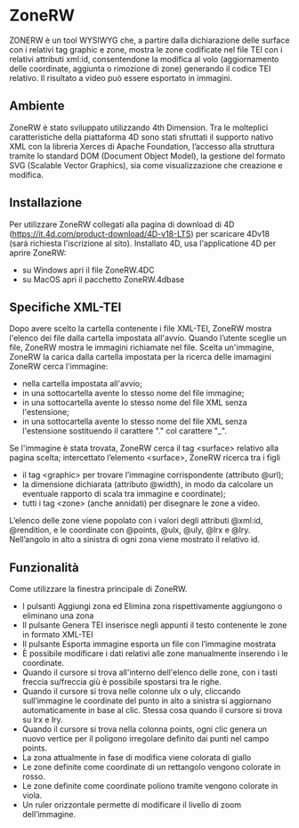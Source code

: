 # ZoneRW
ZONERW è un tool WYSIWYG che, a partire dalla dichiarazione delle surface con i relativi tag graphic e zone, mostra le zone codificate nel file TEI con i relativi attributi xml:id, consentendone la modifica al volo (aggiornamento delle coordinate, aggiunta o rimozione di zone) generando il codice TEI relativo. Il risultato a video può essere esportato in immagini.

## Ambiente
ZoneRW è stato sviluppato utilizzando 4th Dimension.
Tra le molteplici caratteristiche della piattaforma 4D sono stati sfruttati il supporto nativo XML con la libreria Xerces di Apache Foundation, l’accesso alla struttura tramite lo standard DOM (Document Object Model), la gestione del formato SVG (Scalable Vector Graphics), sia come visualizzazione che creazione e modifica.

## Installazione
Per utilizzare ZoneRW collegati alla pagina di download di 4D (https://it.4d.com/product-download/4D-v18-LTS) per scaricare 4Dv18 (sarà richiesta l'iscrizione al sito).
Installato 4D, usa l'applicatione 4D per aprire ZoneRW:
  - su Windows apri il file ZoneRW.4DC
  - su MacOS apri il pacchetto ZoneRW.4dbase

## Specifiche XML-TEI
Dopo avere scelto la cartella contenente i file XML-TEI, ZoneRW mostra l'elenco dei file dalla cartella impostata all'avvio.
Quando l’utente sceglie un file, ZoneRW mostra le immagini richiamate nel file.
Scelta un'immagine, ZoneRW la carica dalla cartella impostata per la ricerca delle imamagini
ZoneRW cerca l'immagine:
- nella cartella impostata all'avvio;
- in una sottocartella avente lo stesso nome del file immagine;
- in una sottocartella avente lo stesso nome del file XML senza l'estensione;
- in una sottocartella avente lo stesso nome del file XML senza l'estensione sostituendo il carattere "." col carattere "_".

Se l'immagine è stata trovata, ZoneRW cerca il tag \<surface\> relativo alla pagina scelta; intercettato l’elemento \<surface\>, ZoneRW ricerca tra i figli 
- il tag \<graphic\> per trovare l’immagine corrispondente (attributo @url);
- la dimensione dichiarata (attributo @width), in modo da calcolare un eventuale rapporto di scala tra immagine e coordinate);
- tutti i tag \<zone\> (anche annidati) per disegnare le zone a video. 

L’elenco delle zone viene popolato con i valori degli attributi @xml:id, @rendition, e le coordinate con @points, @ulx, @uly, @lrx e @lry.
Nell’angolo in alto a sinistra di ogni zona viene mostrato il relativo id.

## Funzionalità
Come utilizzare la finestra principale di ZoneRW.
- I pulsanti Aggiungi zona ed Elimina zona rispettivamente aggiungono o eliminano una zona
- Il pulsante Genera TEI inserisce negli appunti il testo contenente le zone in formato XML-TEI
- Il pulsante Esporta immagine esporta un file con l’immagine mostrata
- È possibile modificare i dati relativi alle zone manualmente inserendo i le coordinate.
- Quando il cursore si trova all'interno dell'elenco delle zone, con i tasti freccia su/freccia giù è possibile spostarsi tra le righe.
- Quando il cursore si trova nelle colonne ulx o uly, cliccando sull’immagine le coordinate del punto in alto a sinistra si aggiornano automaticamente in base al clic. Stessa cosa quando il cursore si trova su lrx e lry. 
- Quando il cursore si trova nella colonna points, ogni clic genera un nuovo vertice per il poligono irregolare definito dai punti nel campo points.
- La zona attualmente in fase di modifica viene colorata di giallo
- Le zone definite come coordinate di un rettangolo vengono colorate in rosso.
- Le zone definite come coordinate poliono tramite vengono colorate in viola.
- Un ruler orizzontale permette di modificare il livello di zoom dell’immagine.
